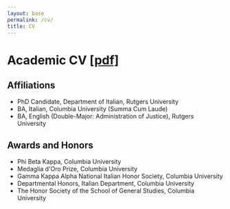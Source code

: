 ```yaml
---
layout: base
permalink: /cv/
title: CV
---
```


# Academic CV <a href="{{ https://github.com/salvatoretaibi/salvatoretaibi.github.io/raw/main/src/assets/images/Taibi_CV.pdf }}" title="Salvatore Taibi"> [pdf]</a> </p>

## Affiliations

* PhD Candidate, Department of Italian, Rutgers University
* BA, Italian, Columbia University (Summa Cum Laude)
* BA, English (Double-Major: Administration of Justice), Rutgers University 


## Awards and Honors
* Phi Beta Kappa, Columbia University
* Medaglia d'Oro Prize, Columbia University
* Gamma Kappa Alpha National Italian Honor Society, Columbia University
* Departmental Honors, Italian Department, Columbia University
* The Honor Society of the School of General Studies, Columbia University

## 
